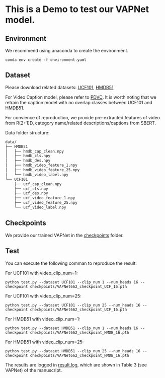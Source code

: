 # This is a Demo to test our VAPNet model.

## Environment

We recommend using anaconda to create the environment.

```
conda env create -f environment.yaml
```

## Dataset

Please download related datasets: [UCF101](https://www.crcv.ucf.edu/data/UCF101.php), [HMDB51](https://serre-lab.clps.brown.edu/resource/hmdb-a-large-human-motion-database/#Downloads)

For Video Caption model, please refer to [PDVC](https://github.com/ttengwang/PDVC). It is worth noting that we retrain the caption model with no overlap classes between UCF101 and HMDB51.

For convience of reproduction, we provide pre-extracted features of video from R(2+1)D, category name/related descriptions/captions from SBERT.

Data folder structure:

```bash
data/
├── HMDB51
│   ├── hmdb_cap_clean.npy
│   ├── hmdb_cls.npy
│   ├── hmdb_des.npy
│   ├── hmdb_video_feature_1.npy
│   ├── hmdb_video_feature_25.npy
│   └── hmdb_video_label.npy
└── UCF101
    ├── ucf_cap_clean.npy
    ├── ucf_cls.npy
    ├── ucf_des.npy
    ├── ucf_video_feature_1.npy
    ├── ucf_video_feature_25.npy
    └── ucf_video_label.npy
```

## Checkpoints

We provide our trained VAPNet in the [checkpoints](checkpoints) folder.

## Test

You can execute the following comman to reproduce the result:

For UCF101 with video_clip_num=1:

```python3
python test.py --dataset UCF101 --clip_num 1 --num_heads 16 --checkpoint checkpoints/VAPNet662_checkpoint_UCF_16.pth
```

For UCF101 with video_clip_num=25:

```python3
python test.py --dataset UCF101 --clip_num 25 --num_heads 16 --checkpoint checkpoints/VAPNet662_checkpoint_UCF_16.pth
```

For HMDB51 with video_clip_num=1:

```python3
python test.py --dataset HMDB51 --clip_num 1 --num_heads 16 --checkpoint checkpoints/VAPNet662_checkpoint_HMDB_16.pth
```

For HMDB51 with video_clip_num=25:

```python3
python test.py --dataset HMDB51 --clip_num 25 --num_heads 16 --checkpoint checkpoints/VAPNet662_checkpoint_HMDB_16.pth
```

The results are logged in [result.log](result.log), which are shown in Table 3 (see VAPNet) of the manuscript.

